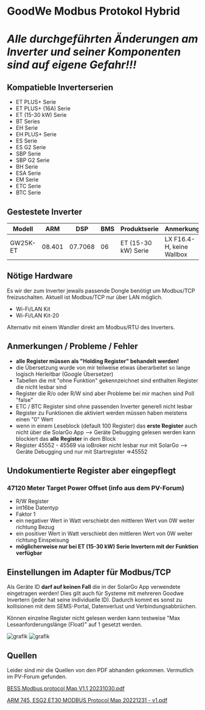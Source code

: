 # GoodWe Modbus Protokol Hybrid

# *Alle durchgeführten Änderungen am Inverter und seiner Komponenten sind auf eigene Gefahr!!!*

## Kompatieble Inverterserien
- ET PLUS+ Serie
- ET PLUS+ (16A) Serie
- ET (15-30 kW) Serie
- BT Series
- EH Serie
- EH PLUS+ Serie
- ES Serie
- ES G2 Serie
- SBP Serie
- SBP G2 Serie
- BH Serie
- ESA Serie
- EM Serie
- ETC Serie
- BTC Serie

## Gestestete Inverter

|Modell        |ARM       |DSP       |BMS       |Produktserie         |Anmerkung                  |
|--------------|----------|----------|----------|---------------------|---------------------------|
|GW25K-ET      |08.401    |07.7068   |06        |ET (15-30 kW) Serie  |LX F16.4-H, keine Wallbox  |

## Nötige Hardware

Es wir der zum Inverter jewails passende Dongle benötigt um Modbus/TCP freizuschalten. Aktuell ist Modbus/TCP nur über LAN möglich.

- Wi-Fi/LAN Kit
- Wi-Fi/LAN Kit-20

Alternativ mit einem Wandler direkt am Modbus/RTU des Inverters.

## Anmerkungen / Probleme / Fehler
- **alle Register müssen als "Holding Register" behandelt werden!**
- die Übersetzung wurde von mir teilweise etwas überarbeitet so lange logisch Herleitbar (Google Übersetzer)
- Tabellen die mit "ohne Funktion" gekennzeichnet sind enthalten Register die nicht lesbar sind
- Register die R/o oder R/W sind aber Probleme bei mir machen sind Poll "false"
- ETC / BTC Register sind ohne passenden Inverter generell nicht lesbar
- Register zu Funktionen die aktiviert werden müssen haben meistens einen "0" Wert
- wenn in einem Leseblock (default 100 Register) das **erste Register** auch nicht über die SolarGo App --> Geräte Debugging gelesen werden kann blockiert das **alle Register** in dem Block
- Register 45552 - 45569 via ioBroker nicht lesbar nur mit SolarGo --> Geräte Debugging und nur mit Startregister =>45552

## Undokumentierte Register aber eingepflegt

### 47120 Meter Target Power Offset (info aus dem PV-Forum)
- R/W Register
- int16be Datentyp
- Faktor 1
- ein negativer Wert in Watt verschiebt den mittleren Wert von 0W weiter richtung Bezug
- ein positiver Wert in Watt verschiebt den mittleren Wert von 0W weiter richtung Einspeisung
- **möglicherweise nur bei ET (15-30 kW) Serie Invertern mit der Funktion verfügbar**

## Einstellungen im Adapter für Modbus/TCP
Als Geräte ID **darf auf keinen Fall** die in der SolarGo App verwendete eingetragen werden! Dies gilt auch für Systeme mit mehreren Goodwe Invertern (jeder hat seine individuelle ID). Dadurch kommt es sonst zu kollisionen mit dem SEMS-Portal, Datenverlust und Verbindungsabbrüchen.

Können einzelne Register nicht gelesen werden kann testweise "Max Leseanforderungslänge (Float)" auf 1 gesetzt werden.

![grafik](https://github.com/user-attachments/assets/8b54363c-555c-4620-a2d2-c542ff79c4dc)
 ![grafik](https://github.com/user-attachments/assets/a59337ea-a4b5-4454-9d30-c204fda12c73)

## Quellen
Leider sind mir die Quellen von den PDF abhanden gekommen. Vermutlich im PV-Forum gefunden.

[BESS Modbus protocol Map V1.1 20231030.pdf](https://github.com/user-attachments/files/17229994/BESS.Modbus.protocol.Map.V1.1.20231030.pdf)

[ARM 745, ESG2,ET30 MODBUS Protocol Map 20221231 - v1.pdf](https://github.com/user-attachments/files/17234759/ARM.745.ESG2.ET30.MODBUS.Protocol.Map.20221231.-.v1.pdf)

